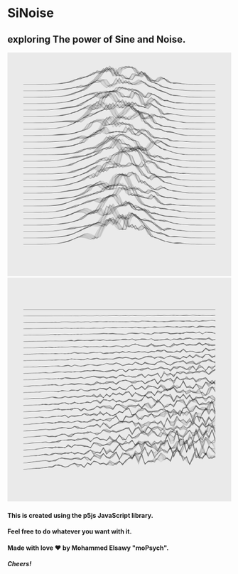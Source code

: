 # SiNoise
## exploring The power of Sine and Noise.

<img src="./Samples/1.jpg">
<img src="./Samples/2.jpg">

#### This is created using the **p5js** JavaScript library.   
#### Feel free to do whatever you want with it.
#### Made with love ❤ by Mohammed Elsawy "moPsych".
#### *Cheers!*
